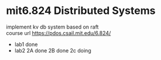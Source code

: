 
# mit6.824 Distributed Systems
implement kv db system based on raft <br>
course url https://pdos.csail.mit.edu/6.824/
- lab1 done
- lab2 
   2A done
   2B done
   2c doing

